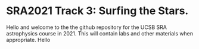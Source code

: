 # SRA2021 Track 3: Surfing the Stars.
Hello and welcome to the the github repository for the UCSB SRA astrophysics course in 2021. This will contain labs and other materials when appropriate.
Hello